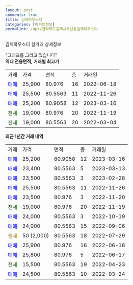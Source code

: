 ```yaml
---
layout: post
comments: true
title: 김제하우스디
categories: [아파트정보]
permalink: /apt/전라북도김제시옥산동김제하우스디
---
```


김제하우스디 실거래 상세정보

<script type="text/javascript">
  google.charts.load('current', {'packages':['line', 'corechart']});
  google.charts.setOnLoadCallback(drawChart);

  function drawChart() {
    var data = new google.visualization.DataTable();
    data.addColumn('date', '거래일');
    data.addColumn('number', "매매");
    data.addColumn('number', "전세");
    data.addColumn('number', "전매");

    data.addRows([[new Date(Date.parse("2023-03-16")), 25200, null, null], [new Date(Date.parse("2023-03-13")), 23400, null, null], [new Date(Date.parse("2023-02-28")), 23500, null, null], [new Date(Date.parse("2022-11-26")), 25500, null, null], [new Date(Date.parse("2022-11-20")), 23500, null, null], [new Date(Date.parse("2022-11-19")), null, 19000, null], [new Date(Date.parse("2022-10-19")), 24000, null, null], [new Date(Date.parse("2022-09-06")), 24000, null, null], [new Date(Date.parse("2022-07-29")), null, null, null], [new Date(Date.parse("2022-06-18")), 25900, null, null], [new Date(Date.parse("2022-06-17")), 25800, null, null], [new Date(Date.parse("2022-04-23")), null, 15500, null], [new Date(Date.parse("2022-03-24")), 24500, null, null]]);

    var options = {
      hAxis: {
        format: 'yyyy/MM/dd'
      },    
      lineWidth: 0,
      pointsVisible: true,    
      title: '최근 1년간 유형별 실거래가 분포',
      legend: { position: 'bottom' }
    };

    var formatter = new google.visualization.NumberFormat({pattern:'###,###'} );
    formatter.format(data, 1);
    formatter.format(data, 2);
    
    setTimeout(function() {
        var chart = new google.visualization.LineChart(document.getElementById('columnchart_material'));
        chart.draw(data, (options));
        document.getElementById('loading').style.display = 'none';
    }, 200);
  }
</script>


<div id="loading" style="z-index:20; display: block; margin-left: 0px">"그래프를 그리고 있습니다"</div>
<div id="columnchart_material" style="width: 95%; margin-left: 0px; display: block"></div>
<!-- contents start -->
<b>역대 전용면적, 거래별 최고가</b>
<table class="sortable">
    <tr>
      <td>거래</td>
      <td>가격</td>
      <td>면적</td>
      <td>층</td>
      <td>거래일</td>
    </tr>
        <tr>
          <td><a style="color: blue">매매</a></td>
          <td>25,900</td>
          <td>80.976</td>
          <td>16</td>
          <td>2022-06-18</td>
        </tr>            <tr>
          <td><a style="color: blue">매매</a></td>
          <td>25,500</td>
          <td>80.5563</td>
          <td>11</td>
          <td>2022-11-26</td>
        </tr>            <tr>
          <td><a style="color: blue">매매</a></td>
          <td>25,200</td>
          <td>80.9058</td>
          <td>12</td>
          <td>2023-03-16</td>
        </tr>        
        <tr>
              <td><a style="color: darkgreen">전세</a></td>
              <td>19,000</td>
              <td>80.976</td>
              <td>20</td>
              <td>2022-11-19</td>
            </tr>            <tr>
              <td><a style="color: darkgreen">전세</a></td>
              <td>19,000</td>
              <td>80.5563</td>
              <td>20</td>
              <td>2022-03-04</td>
            </tr>        
    
</table>

<b>최근 1년간 거래 내역</b>

<table class="sortable">
    <tr>
      <td>거래</td>
      <td>가격</td>
      <td>면적</td>
      <td>층</td>
      <td>거래일</td>
    </tr>
    <tr>
      <td><a style="color: blue">매매</a></td>
      <td>25,200</td>
      <td>80.9058</td>
      <td>12</td>
      <td>2023-03-16</td>
    </tr>          <tr>
      <td><a style="color: blue">매매</a></td>
      <td>23,400</td>
      <td>80.5563</td>
      <td>5</td>
      <td>2023-03-13</td>
    </tr>          <tr>
      <td><a style="color: blue">매매</a></td>
      <td>23,500</td>
      <td>80.5563</td>
      <td>3</td>
      <td>2023-02-28</td>
    </tr>          <tr>
      <td><a style="color: blue">매매</a></td>
      <td>25,500</td>
      <td>80.5563</td>
      <td>11</td>
      <td>2022-11-26</td>
    </tr>          <tr>
      <td><a style="color: blue">매매</a></td>
      <td>23,500</td>
      <td>80.976</td>
      <td>3</td>
      <td>2022-11-20</td>
    </tr>          <tr>
      <td><a style="color: darkgreen">전세</a></td>
      <td>19,000</td>
      <td>80.976</td>
      <td>20</td>
      <td>2022-11-19</td>
    </tr>          <tr>
      <td><a style="color: blue">매매</a></td>
      <td>24,000</td>
      <td>80.5563</td>
      <td>3</td>
      <td>2022-10-19</td>
    </tr>          <tr>
      <td><a style="color: blue">매매</a></td>
      <td>24,000</td>
      <td>80.5563</td>
      <td>15</td>
      <td>2022-09-06</td>
    </tr>          <tr>
      <td><a style="color: darkgoldenrod">월세</a></td>
      <td>50 (2,000)</td>
      <td>80.5563</td>
      <td>18</td>
      <td>2022-07-29</td>
    </tr>          <tr>
      <td><a style="color: blue">매매</a></td>
      <td>25,900</td>
      <td>80.976</td>
      <td>16</td>
      <td>2022-06-18</td>
    </tr>          <tr>
      <td><a style="color: blue">매매</a></td>
      <td>25,800</td>
      <td>80.976</td>
      <td>5</td>
      <td>2022-06-17</td>
    </tr>          <tr>
      <td><a style="color: darkgreen">전세</a></td>
      <td>15,500</td>
      <td>80.5563</td>
      <td>19</td>
      <td>2022-04-23</td>
    </tr>          <tr>
      <td><a style="color: blue">매매</a></td>
      <td>24,500</td>
      <td>80.5563</td>
      <td>10</td>
      <td>2022-03-24</td>
    </tr>      </table>
<!-- contents end -->    

